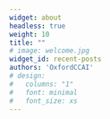 ```yaml
---
widget: about
headless: true
weight: 10
title: ""
# image: welcome.jpg
widget_id: recent-posts
authors: 'OxfordCCAI'
# design:
#   columns: "1"
#   font: minimal
#   font_size: xs
---
```

<!-- Oxford Child-Centred AI (Oxford CCAI) assembles a series of research activities related to designing better AI for children, which is part of [Human-Centred Computing](http://hcc.cs.ox.ac.uk/) at the [Department of Computer Science](http://www.cs.ox.ac.uk/) at the University of Oxford.

Currently, **OxfordCCAI** focuses on the following research themes:

* creating a new paradigm of digital parenting in the AI of age
* identifying age-appropriate AI algorithmic design patterns
* identifying ways to support developers to build age-appropriate AI applications -->